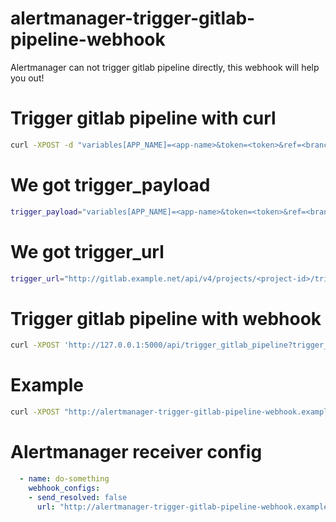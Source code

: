 # alertmanager-trigger-gitlab-pipeline-webhook

Alertmanager can not trigger gitlab pipeline directly, this webhook will help you out!

# Trigger gitlab pipeline with curl
```bash
curl -XPOST -d "variables[APP_NAME]=<app-name>&token=<token>&ref=<branch>" http://gitlab.example.net/api/v4/projects/<project-id>/trigger/pipeline
```

# We got trigger_payload
```bash
trigger_payload="variables[APP_NAME]=<app-name>&token=<token>&ref=<branch>"
```

# We got trigger_url
```bash
trigger_url="http://gitlab.example.net/api/v4/projects/<project-id>/trigger/pipeline"
```

# Trigger gitlab pipeline with webhook
```bash
curl -XPOST 'http://127.0.0.1:5000/api/trigger_gitlab_pipeline?trigger_payload_encoded=<base64(trigger_payload)>&trigger_url_encoded=<base64(trigger_url)'
```

# Example
```bash
curl -XPOST "http://alertmanager-trigger-gitlab-pipeline-webhook.example.net/api/trigger_gitlab_pipeline?trigger_payload_encoded=dmFyaWFibGVzW0FQUF9OQU1FXT1hYmMtYXBwJnRva2VuPWU4MWNiNTBhZjAzNWEyYjhjNiZyZWY9bWFzdGVy&trigger_url_encoded=aHR0cDovL2dpdGxhYi5mcHQubmV0L2FwaS92NC9wcm9qZWN0cy8xMjM0NTY3ODkvdHJpZ2dlci9waXBlbGluZQ=="
```

# Alertmanager receiver config
```yaml
  - name: do-something
    webhook_configs:
    - send_resolved: false
      url: "http://alertmanager-trigger-gitlab-pipeline-webhook.example.net/api/trigger_gitlab_pipeline?trigger_payload_encoded=dmFyaWFibGVzW0FQUF9OQU1FXT1hYmMtYXBwJnRva2VuPWU4MWNiNTBhZjAzNWEyYjhjNiZyZWY9bWFzdGVy&trigger_url_encoded=aHR0cDovL2dpdGxhYi5mcHQubmV0L2FwaS92NC9wcm9qZWN0cy8xMjM0NTY3ODkvdHJpZ2dlci9waXBlbGluZQ=="
```